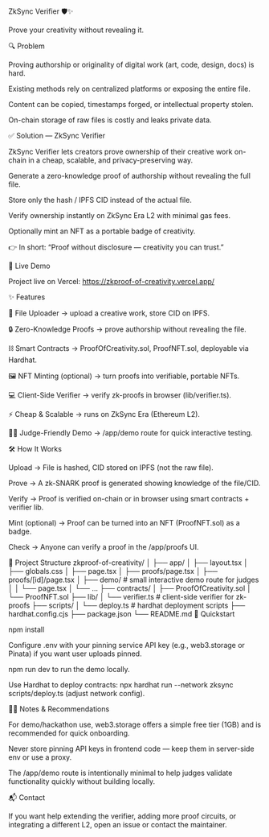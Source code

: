 ZkSync Verifier 🛡️✨

Prove your creativity without revealing it.

🔍 Problem

Proving authorship or originality of digital work (art, code, design, docs) is hard.

Existing methods rely on centralized platforms or exposing the entire file.

Content can be copied, timestamps forged, or intellectual property stolen.

On-chain storage of raw files is costly and leaks private data.

✅ Solution — ZkSync Verifier

ZkSync Verifier lets creators prove ownership of their creative work on-chain in a cheap, scalable, and privacy-preserving way.

Generate a zero-knowledge proof of authorship without revealing the full file.

Store only the hash / IPFS CID instead of the actual file.

Verify ownership instantly on ZkSync Era L2 with minimal gas fees.

Optionally mint an NFT as a portable badge of creativity.

👉 In short: “Proof without disclosure — creativity you can trust.”

🔗 Live Demo

Project live on Vercel: https://zkproof-of-creativity.vercel.app/

✨ Features

📂 File Uploader → upload a creative work, store CID on IPFS.

🔒 Zero-Knowledge Proofs → prove authorship without revealing the file.

⛓️ Smart Contracts → ProofOfCreativity.sol, ProofNFT.sol, deployable via Hardhat.

🖼️ NFT Minting (optional) → turn proofs into verifiable, portable NFTs.

💻 Client-Side Verifier → verify zk-proofs in browser (lib/verifier.ts).

⚡ Cheap & Scalable → runs on ZkSync Era (Ethereum L2).

🧑‍⚖️ Judge-Friendly Demo → /app/demo route for quick interactive testing.

🛠️ How It Works

Upload → File is hashed, CID stored on IPFS (not the raw file).

Prove → A zk-SNARK proof is generated showing knowledge of the file/CID.

Verify → Proof is verified on-chain or in browser using smart contracts + verifier lib.

Mint (optional) → Proof can be turned into an NFT (ProofNFT.sol) as a badge.

Check → Anyone can verify a proof in the /app/proofs UI.

📂 Project Structure
zkproof-of-creativity/
│
├── app/
│   ├── layout.tsx
│   ├── globals.css
│   ├── page.tsx
│   ├── proofs/page.tsx
│   ├── proofs/[id]/page.tsx
│   ├── demo/                    # small interactive demo route for judges
│   │   └── page.tsx
│   └── ...
├── contracts/
│   ├── ProofOfCreativity.sol
│   └── ProofNFT.sol
├── lib/
│   └── verifier.ts              # client-side verifier for zk-proofs
├── scripts/
│   └── deploy.ts                # hardhat deployment scripts
├── hardhat.config.cjs
├── package.json
└── README.md
🚀 Quickstart

npm install

Configure .env with your pinning service API key (e.g., web3.storage or Pinata) if you want user uploads pinned.

npm run dev to run the demo locally.

Use Hardhat to deploy contracts: npx hardhat run --network zksync scripts/deploy.ts (adjust network config).

🙋‍♀️ Notes & Recommendations

For demo/hackathon use, web3.storage offers a simple free tier (1GB) and is recommended for quick onboarding.

Never store pinning API keys in frontend code — keep them in server-side env or use a proxy.

The /app/demo route is intentionally minimal to help judges validate functionality quickly without building locally.

📬 Contact

If you want help extending the verifier, adding more proof circuits, or integrating a different L2, open an issue or contact the maintainer.
